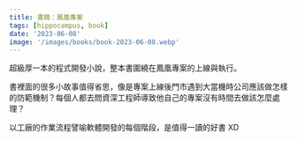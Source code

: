```yaml
---
title: 書摘：鳳凰專案
tags: [hippocampus, book]
date: '2023-06-08'
image: '/images/books/book-2023-06-08.webp'
---
```


超級厚一本的程式開發小說，整本書圍繞在鳳凰專案的上線與執行。

書裡面的很多小故事值得省思，像是專案上線後門市遇到大當機時公司應該做怎樣的防範機制？每個人都去問資深工程師導致他自己的專案沒有時間去做該怎麼處理？

以工廠的作業流程譬喻軟體開發的每個階段，是值得一讀的好書 XD
